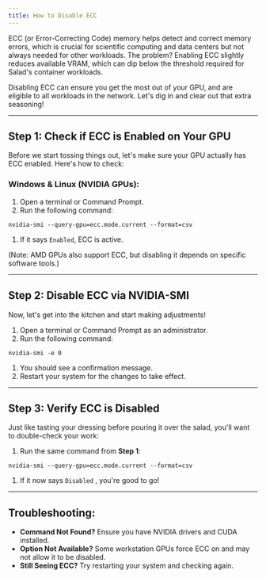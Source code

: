 ```yaml
---
title: How to Disable ECC
---
```


ECC (or Error-Correcting Code) memory helps detect and correct memory errors, which is crucial for scientific computing
and data centers but not always needed for other workloads. The problem? Enabling ECC slightly reduces available VRAM,
which can dip below the threshold required for Salad's container workloads.

Disabling ECC can ensure you get the most out of your GPU, and are eligible to all workloads in the network. Let's dig
in and clear out that extra seasoning!

---

## Step 1: Check if ECC is Enabled on Your GPU

Before we start tossing things out, let's make sure your GPU actually has ECC enabled. Here's how to check:

### Windows &amp; Linux (NVIDIA GPUs):

1. Open a terminal or Command Prompt.
2. Run the following command:

```
nvidia-smi --query-gpu=ecc.mode.current --format=csv
```

1. If it says `Enabled`, ECC is active.

(Note: AMD GPUs also support ECC, but disabling it depends on specific software tools.)

---

## Step 2: Disable ECC via NVIDIA-SMI

Now, let's get into the kitchen and start making adjustments!

1. Open a terminal or Command Prompt as an administrator.
2. Run the following command:

```
nvidia-smi -e 0
```

1. You should see a confirmation message.
2. Restart your system for the changes to take effect.

---

## Step 3: Verify ECC is Disabled

Just like tasting your dressing before pouring it over the salad, you'll want to double-check your work:

1. Run the same command from **Step 1**:

```
nvidia-smi --query-gpu=ecc.mode.current --format=csv
```

1. If it now says `Disabled` , you're good to go!

---

## Troubleshooting:

- **Command Not Found?** Ensure you have NVIDIA drivers and CUDA installed.
- **Option Not Available?** Some workstation GPUs force ECC on and may not allow it to be disabled.
- **Still Seeing ECC?** Try restarting your system and checking again.
